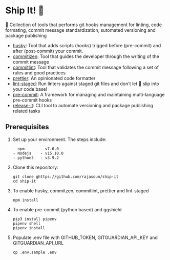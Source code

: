 # Ship It! 🚀

🚀 Collection of tools that performs git hooks management for linting, code formating, commit message standardization, sutomated versioning and package publishing

-   [husky](https://github.com/typicode/husky): Tool that adds scripts (hooks) trigged before (pre-commit) and after (post-commit) your commit.
-   [commitizen](https://github.com/commitizen/cz-cli): Tool that guides the developer through the writing of the commit message
-   [commitlint](https://github.com/conventional-changelog/commitlint): Tool that validates the commit message following a set of rules and good practices
-   [prettier](https://prettier.io/): An opinionated code formatter
-   [lint-staged](https://github.com/okonet/lint-staged): Run linters against staged git files and don't let :poop: slip into your code base!
-   [pre-commit](https://pre-commit.com/): A framework for managing and maintaining multi-language pre-commit hooks
-   [release-it](https://github.com/release-it/release-it): CLI tool to automate versioning and package publishing related tasks

## Prerequisites

1.  Set up your environment.
    The steps include:

        - npm       - v7.6.0
        - Nodejs    - v15.10.0
        - python3   - v3.9.2

1.  Clone this repository:

    ```
    git clone ghttps://github.com/rajasoun/ship-it
    cd ship-it
    ```

1.  To enable husky, commitzen, commitlint, prettier and lint-staged

    ```
    npm install
    ```

1.  To enable pre-commit (python based) and ggshield

    ```
    pip3 install pipenv
    pipenv shell
    pipenv install
    ```

1.  Populate .env file with GITHUB_TOKEN, GITGUARDIAN_API_KEY and GITGUARDIAN_API_URL
    ```
    cp .env.sample .env
    ```
